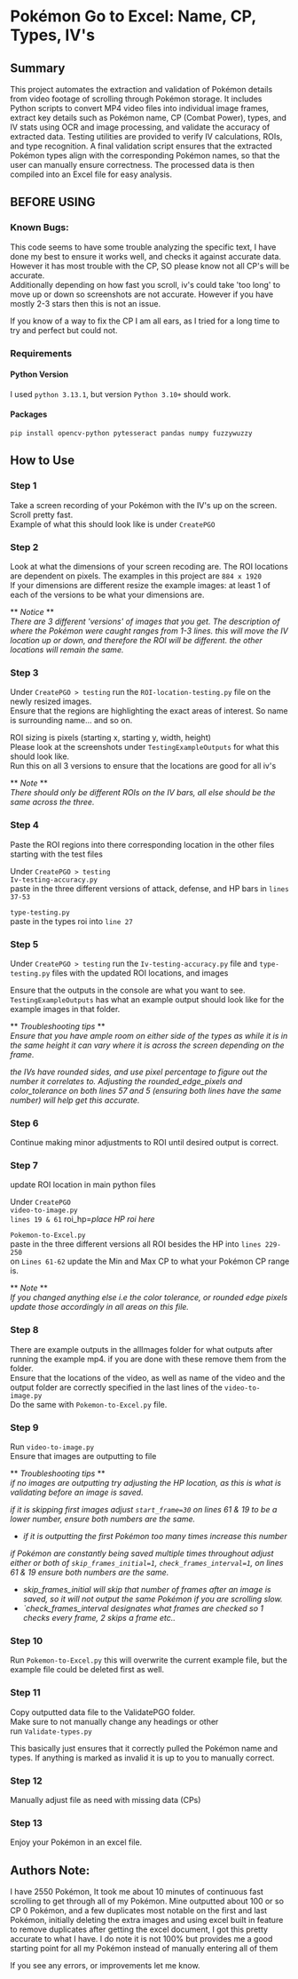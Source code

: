 # Pokémon Go to Excel: Name, CP, Types, IV's

## Summary
This project automates the extraction and validation of Pokémon details from video footage of scrolling through Pokémon storage. It includes Python scripts to convert MP4 video files into individual image frames, extract key details such as Pokémon name, CP (Combat Power), types, and IV stats using OCR and image processing, and validate the accuracy of extracted data. Testing utilities are provided to verify IV calculations, ROIs, and type recognition. A final validation script ensures that the extracted Pokémon types align with the corresponding Pokémon names, so that the user can manually ensure correctness. The processed data is then compiled into an Excel file for easy analysis.  

## BEFORE USING
### Known Bugs:
This code seems to have some trouble analyzing the specific text, I have done my best to ensure it works well, and checks it against accurate data. However it has most trouble with the CP,
SO please know not all CP's will be accurate.  
Additionally depending on how fast you scroll, iv's could take 'too long' to move up or down so screenshots are not accurate. However if you have mostly 2-3 stars then this is not an issue.  
  
If you know of a way to fix the CP I am all ears, as I tried for a long time to try and perfect but could not.  

### Requirements
#### Python Version
I used `python 3.13.1`, but version `Python 3.10+` should work.  
  
#### Packages
`pip install opencv-python pytesseract pandas numpy fuzzywuzzy`  
  
## How to Use
### Step 1
Take a screen recording of your Pokémon with the IV's up on the screen. Scroll pretty fast.  
Example of what this should look like is under `CreatePGO`  

### Step 2
Look at what the dimensions of your screen recoding are. The ROI locations are dependent on pixels. The examples in this project are `884 x 1920`  
If your dimensions are different resize the example images: at least 1 of each of the versions to be what your dimensions are.  

** *Notice* **   
*There are 3 different 'versions' of images that you get. The description of where the Pokémon were caught ranges from 1-3 lines. this will move the IV location up or down, and therefore the ROI will be different. the other locations will remain the same.*

### Step 3
Under `CreatePGO > testing` run the `ROI-location-testing.py` file on the newly resized images.  
Ensure that the regions are highlighting the exact areas of interest. So name is surrounding name... and so on.  
  
ROI sizing is pixels (starting x, starting y, width, height)  
Please look at the screenshots under `TestingExampleOutputs` for what this should look like.  
Run this on all 3 versions to ensure that the locations are good for all iv's  

** *Note* **  
*There should only be different ROIs on the IV bars, all else should be the same across the three.*

### Step 4  
Paste the ROI regions into there corresponding location in the other files starting with the test files  

Under `CreatePGO > testing`  
`Iv-testing-accuracy.py`  
paste in the three different versions of attack, defense, and HP bars in `lines 37-53`  
  
`type-testing.py`  
paste in the types roi into `line 27`  

### Step 5
Under `CreatePGO > testing` run the `Iv-testing-accuracy.py` file and `type-testing.py` files with the updated ROI locations, and images  

Ensure that the outputs in the console are what you want to see.  
`TestingExampleOutputs` has what an example output should look like for the example images in that folder.  

** *Troubleshooting tips* **  
*Ensure that you have ample room on either side of the types as while it is in the same height it can vary where it is across the screen depending on the frame.*  
  
*the IVs have rounded sides, and use pixel percentage to figure out the number it correlates to. Adjusting the rounded_edge_pixels and color_tolerance on both lines 57 and 5 (ensuring both lines have the same number) will help get this accurate.*
 
### Step 6
Continue making minor adjustments to ROI until desired output is correct.

### Step 7
update ROI location in main python files  
  
Under `CreatePGO`  
`video-to-image.py`  
`lines 19 & 61` roi_hp=*place HP roi here*  
  
`Pokemon-to-Excel.py`  
paste in the three different versions all ROI besides the HP into `lines 229-250`  
on `Lines 61-62` update the Min and Max CP to what your Pokémon CP range is.  

** *Note* **  
*If you changed anything else i.e the color tolerance, or rounded edge pixels update those accordingly in all areas on this file.*

### Step 8
There are example outputs in the allImages folder for what outputs after running the example mp4. if you are done with these remove them from the folder.  
Ensure that the locations of the video, as well as name of the video and the output folder are correctly specified in the last lines of the  `video-to-image.py`  
Do the same with `Pokemon-to-Excel.py` file.  

### Step 9
Run `video-to-image.py`  
Ensure that images are outputting to file  
  
** *Troubleshooting tips* **  
*if no images are outputting try adjusting the HP location, as this is what is validating before an image is saved.*  
  
*if it is skipping first images adjust `start_frame=30` on lines 61 & 19 to be a lower number, ensure both numbers are the same.*  
  - *if it is outputting the first Pokémon too many times increase this number*  

  
*if Pokémon are constantly being saved multiple times throughout adjust either or both of `skip_frames_initial=1`, `check_frames_interval=1`, on lines 61 & 19 ensure both numbers are the same.*  
  - *skip_frames_initial will skip that number of frames after an image is saved, so it will not output the same Pokémon if you are scrolling slow.*  
  - *`check_frames_interval designates what frames are checked so 1 checks every frame, 2 skips a frame etc..*  
  
### Step 10
 Run `Pokemon-to-Excel.py`
    this will overwrite the current example file, but the example file could be deleted first as well.

### Step 11
Copy outputted data file to the ValidatePGO folder.  
Make sure to not manually change any headings or other  
run `Validate-types.py`  
  
This basically just ensures that it correctly pulled the Pokémon name and types. If anything is marked as invalid it is up to you to manually correct.  

### Step 12
Manually adjust file as need with missing data (CPs)  

### Step 13
Enjoy your Pokémon in an excel file.  

## Authors Note:
I have 2550 Pokémon, It took me about 10 minutes of continuous fast scrolling to get through all of my Pokémon. Mine outputted about 100 or so CP 0 Pokémon, and a few duplicates most notable on the first and last Pokémon, initially deleting the extra images and using excel built in feature to remove duplicates after getting the excel document, I got this pretty accurate to what I have. I do note it is not 100% but provides me a good starting point for all my Pokémon instead of manually entering all of them  
  
If you see any errors, or improvements let me know.
